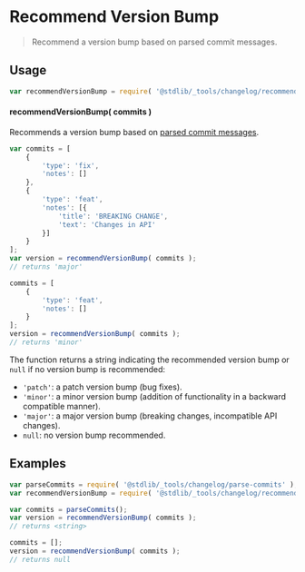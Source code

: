 <!--

@license Apache-2.0

Copyright (c) 2024 The Stdlib Authors.

Licensed under the Apache License, Version 2.0 (the "License");
you may not use this file except in compliance with the License.
You may obtain a copy of the License at

   http://www.apache.org/licenses/LICENSE-2.0

Unless required by applicable law or agreed to in writing, software
distributed under the License is distributed on an "AS IS" BASIS,
WITHOUT WARRANTIES OR CONDITIONS OF ANY KIND, either express or implied.
See the License for the specific language governing permissions and
limitations under the License.

-->

# Recommend Version Bump

> Recommend a version bump based on parsed commit messages.

<section class="usage">

## Usage

```javascript
var recommendVersionBump = require( '@stdlib/_tools/changelog/recommend-version-bump' );
```

#### recommendVersionBump( commits )

Recommends a version bump based on [parsed commit messages][@stdlib/_tools/changelog/parse-commits].

```javascript
var commits = [
    {
        'type': 'fix',
        'notes': []
    },
    {
        'type': 'feat',
        'notes': [{
            'title': 'BREAKING CHANGE',
            'text': 'Changes in API'
        }]
    }
];
var version = recommendVersionBump( commits );
// returns 'major'

commits = [
    {
        'type': 'feat',
        'notes': []
    }
];
version = recommendVersionBump( commits );
// returns 'minor'
```

The function returns a string indicating the recommended version bump or `null` if no version bump is recommended:

-   `'patch'`: a patch version bump (bug fixes).
-   `'minor'`: a minor version bump (addition of functionality in a backward compatible manner).
-   `'major'`: a major version bump (breaking changes, incompatible API changes).
-   `null`: no version bump recommended.

</section>

<!-- /.usage -->

<section class="notes">

</section>

<!-- /.notes -->

<section class="examples">

## Examples

```javascript
var parseCommits = require( '@stdlib/_tools/changelog/parse-commits' );
var recommendVersionBump = require( '@stdlib/_tools/changelog/recommend-version-bump' );

var commits = parseCommits();
var version = recommendVersionBump( commits );
// returns <string>

commits = [];
version = recommendVersionBump( commits );
// returns null
```

</section>

<!-- /.examples -->

<!-- Section for related `stdlib` packages. Do not manually edit this section, as it is automatically populated. -->

<section class="related">

</section>

<!-- /.related -->

<!-- Section for all links. Make sure to keep an empty line after the `section` element and another before the `/section` close. -->

<section class="links">

[@stdlib/_tools/changelog/parse-commits]: https://github.com/stdlib-js/stdlib/tree/develop/lib/node_modules/%40stdlib/_tools/changelog/parse-commits

</section>

<!-- /.links -->
